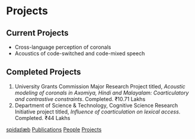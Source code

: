 # Projects

## Current Projects
* Cross-language perception of coronals
* Acoustics of code-switched and code-mixed speech

## Completed Projects
1. University Grants Commission Major Research Project titled, *Acoustic modeling of coronals in Axomiya, Hindi and Malayalam: Coarticulatory and contrastive constraints*. Completed. ₹10.71 Lakhs
2. Department of Science & Technology, Cognitive Science Research Initiative project titled, *Influence of coarticulation on lexical access*. Completed. ₹44 Lakhs
<!--3. Department of Science & Technology & MHRD, IMPacting Research, INnovation and Technology (IMPRINT) Project titled *Grapheme sequence, visual, and articulatory complexity in Indian languages:
Towards a unified model for quantifying reading complexity for primary school textbooks*. Starting 2018 October. ₹133 Lakhs-->

[spidaɪlæb](index.md) [Publications](pubs.md) [People](people.md) [Projects](projects.md) 
<!-- [#KnowCoDA](KnowCoDA.md) -->